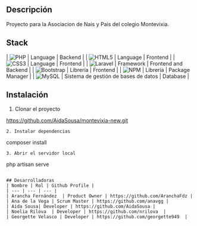 ## Descripción
Proyecto para la Asociacion de Nais y Pais del colegio Montevixia.

## Stack
| ![PHP](https://img.shields.io/badge/php-%23777BB4.svg?style=for-the-badge&logo=php&logoColor=white) | Language | Backend |
| ![HTML5](https://img.shields.io/badge/html5-%23E34F26.svg?style=for-the-badge&logo=html5&logoColor=white) | Language | Frontend |
| ![CSS3](https://img.shields.io/badge/css3-%231572B6.svg?style=for-the-badge&logo=css3&logoColor=white) | Language | Frontend |
| ![Laravel](https://img.shields.io/badge/laravel-%23FF2D20.svg?style=for-the-badge&logo=laravel&logoColor=white) | Framework | Frontend and Backend |
| ![Bootstrap](https://img.shields.io/badge/bootstrap-%23563D7C.svg?style=for-the-badge&logo=bootstrap&logoColor=white) | Librería | Frontend |
| ![NPM](https://img.shields.io/badge/NPM-%23CB3837.svg?style=for-the-badge&logo=npm&logoColor=white) | Librería | Package Manager |
| ![MySQL](https://img.shields.io/badge/mysql-%2300f.svg?style=for-the-badge&logo=mysql&logoColor=white) | Sistema de gestión de bases de datos | Database |


## Instalación
1. Clonar el proyecto

 https://github.com/AidaSousa/montevixia-new.git
```
2. Instalar dependencias
```
 composer install
```
3. Abrir el servidor local
```
 php artisan serve
```

## Desarrolladoras
| Nombre | Rol | Github Profile |
| --- | --- | --- |
| Arancha Fernández  | Product Owner | https://github.com/AranchaFdz |
| Ana de la Vega | Scrum Master | https://github.com/anavgg |
| Aida Sousa| Developer | https://github.com/AidaSousa |  
| Noelia Rilova  | Developer | https://github.com/nrilova  |
| Georgette Velasco | Developer | https://github.com/georgette949  |
